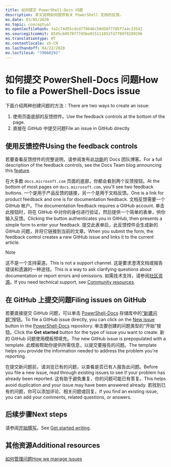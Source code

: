 ```yaml
---
title: 如何提交 PowerShell-Docs 问题
description: 本文说明如何提供有关 PowerShell 文档的反馈。
ms.date: 03/05/2020
ms.topic: conceptual
ms.openlocfilehash: fa2c74d55cdcd779646c50d58f7705f7a4c33542
ms.sourcegitcommit: 6545c60578f7745be015111052fd7769f8289296
ms.translationtype: HT
ms.contentlocale: zh-CN
ms.lasthandoff: 04/22/2020
ms.locfileid: "79060292"
---
```

# <a name="how-to-file-a-powershell-docs-issue"></a><span data-ttu-id="e523f-103">如何提交 PowerShell-Docs 问题</span><span class="sxs-lookup"><span data-stu-id="e523f-103">How to file a PowerShell-Docs issue</span></span>

<span data-ttu-id="e523f-104">下面介绍两种创建问题的方法：</span><span class="sxs-lookup"><span data-stu-id="e523f-104">There are two ways to create an issue:</span></span>

1. <span data-ttu-id="e523f-105">使用页面底部的反馈控件。</span><span class="sxs-lookup"><span data-stu-id="e523f-105">Use the feedback controls at the bottom of the page.</span></span>
1. <span data-ttu-id="e523f-106">直接在 GitHub 中提交问题</span><span class="sxs-lookup"><span data-stu-id="e523f-106">File an issue in GitHub directly</span></span>

## <a name="using-the-feedback-controls"></a><span data-ttu-id="e523f-107">使用反馈控件</span><span class="sxs-lookup"><span data-stu-id="e523f-107">Using the feedback controls</span></span>

<span data-ttu-id="e523f-108">若要查看反馈控件的完整说明，请参阅发布此[功能][feedback]的 Docs 团队博客。</span><span class="sxs-lookup"><span data-stu-id="e523f-108">For a full description of the feedback controls, see the Docs Team blog announcing this [feature][feedback].</span></span>

<span data-ttu-id="e523f-109">在大多数 `docs.microsoft.com` 页面的底部，你都会看到两个反馈按钮。</span><span class="sxs-lookup"><span data-stu-id="e523f-109">At the bottom of most pages on `docs.microsoft.com`, you'll see two feedback buttons.</span></span> <span data-ttu-id="e523f-110">一个是用于产品反馈的链接，另一个是用于文档反馈。</span><span class="sxs-lookup"><span data-stu-id="e523f-110">One is a link for product feedback and one is for documentation feedback.</span></span> <span data-ttu-id="e523f-111">文档反馈需要一个 GitHub 帐户。</span><span class="sxs-lookup"><span data-stu-id="e523f-111">The documentation feedback requires a GitHub account.</span></span> <span data-ttu-id="e523f-112">单击此按钮时，将在 GitHub 中对你的身份进行验证，然后提供一个简单的表单，供你输入反馈。</span><span class="sxs-lookup"><span data-stu-id="e523f-112">Clicking the button authenticates you in GitHub, then presents a simple form to enter your feedback.</span></span> <span data-ttu-id="e523f-113">提交此表单后，此反馈控件会生成新的 GitHub 问题，并将它链接到当前的文章。</span><span class="sxs-lookup"><span data-stu-id="e523f-113">When you submit the form, the feedback control creates a new GitHub issue and links it to the current article.</span></span>

> [!NOTE]
> <span data-ttu-id="e523f-114">这不是一个支持渠道。</span><span class="sxs-lookup"><span data-stu-id="e523f-114">This is not a support channel.</span></span> <span data-ttu-id="e523f-115">这是要求澄清文档或报告错误和遗漏的一种途径。</span><span class="sxs-lookup"><span data-stu-id="e523f-115">This is a way to ask clarifying questions about documentation or report errors and omissions.</span></span> <span data-ttu-id="e523f-116">如需技术支持，请参阅[社区资源](../community-support.md)。</span><span class="sxs-lookup"><span data-stu-id="e523f-116">If you need technical support, see [Community resources](../community-support.md).</span></span>

## <a name="filing-issues-on-github"></a><span data-ttu-id="e523f-117">在 GitHub 上提交问题</span><span class="sxs-lookup"><span data-stu-id="e523f-117">Filing issues on GitHub</span></span>

<span data-ttu-id="e523f-118">若要直接提交 GitHub 问题，可以单击 [PowerShell-Docs][docs-issues] 存储库中的[“新建问题”][new-issue]按钮。</span><span class="sxs-lookup"><span data-stu-id="e523f-118">To file a GitHub issue directly, you can click on the [New issue][new-issue] button in the [PowerShell-Docs][docs-issues] repository.</span></span> <span data-ttu-id="e523f-119">单击要创建的问题类型的“开始”按钮。</span><span class="sxs-lookup"><span data-stu-id="e523f-119">Click the **Get started** button for the type of issue you want to create.</span></span> <span data-ttu-id="e523f-120">新的 GitHub 问题使用模板预填充。</span><span class="sxs-lookup"><span data-stu-id="e523f-120">The new GitHub issue is prepopulated with a template.</span></span> <span data-ttu-id="e523f-121">此模板帮助你提供所需信息，以提交要报告的问题。</span><span class="sxs-lookup"><span data-stu-id="e523f-121">The template helps you provide the information needed to address the problem you're reporting.</span></span>

<span data-ttu-id="e523f-122">在提交新问题前，请浏览已有的问题，以查看是否已有人报告此问题。</span><span class="sxs-lookup"><span data-stu-id="e523f-122">Before you file a new issue, read through existing issues to see if your problem has already been reported.</span></span> <span data-ttu-id="e523f-123">这有助于避免重复，你的问题可能已有答复。</span><span class="sxs-lookup"><span data-stu-id="e523f-123">This helps avoid duplication and your issue may have been answered already.</span></span> <span data-ttu-id="e523f-124">若找到已有的问题，你可以添加评论、相关问题或回复。</span><span class="sxs-lookup"><span data-stu-id="e523f-124">If you find an existing issue, you can add your comments, related questions, or answers.</span></span>

## <a name="next-steps"></a><span data-ttu-id="e523f-125">后续步骤</span><span class="sxs-lookup"><span data-stu-id="e523f-125">Next steps</span></span>

<span data-ttu-id="e523f-126">请参阅[开始撰写](get-started-writing.md)。</span><span class="sxs-lookup"><span data-stu-id="e523f-126">See [Get started writing](get-started-writing.md).</span></span>

## <a name="additional-resources"></a><span data-ttu-id="e523f-127">其他资源</span><span class="sxs-lookup"><span data-stu-id="e523f-127">Additional resources</span></span>

[<span data-ttu-id="e523f-128">如何管理问题</span><span class="sxs-lookup"><span data-stu-id="e523f-128">How we manage issues</span></span>](managing-issues.md)

<!-- reference links -->
[feedback]: /teamblog/a-new-feedback-system-is-coming-to-docs
[new-issue]: https://github.com/MicrosoftDocs/PowerShell-Docs/issues/new/choose
[docs-issues]: https://github.com/MicrosoftDocs/PowerShell-Docs/issues
